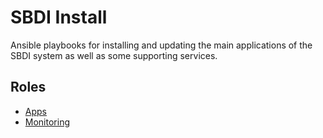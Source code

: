 # SBDI Install

Ansible playbooks for installing and updating the main applications of the SBDI system as well as some supporting services.

## Roles
- [Apps](roles/apps/README.md)
- [Monitoring](roles/monitoring/README.md)
